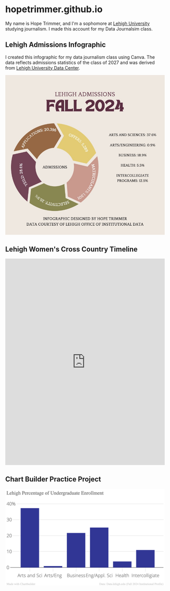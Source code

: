 # hopetrimmer.github.io
My name is Hope Trimmer, and I'm a sophomore at [Lehigh University](https://www2.lehigh.edu/) studying journalism. I made this account for my Data Journalsim class.

## Lehigh Admissions Infographic
I created this infographic for my data journalism class using Canva. The data reflects admissions statistics of the class of 2027 and was derived from [Lehigh University Data Center](https://www1.lehigh.edu/admissions/admission-statistics).

![infographic](https://github.com/hopetrimmer/hopetrimmer.github.io/blob/main/infographic%20chart%20social%20media%20template.jpg?raw=true)

## Lehigh Women's Cross Country Timeline
<iframe src='https://cdn.knightlab.com/libs/timeline3/latest/embed/index.html?source=1UekH3S_3GTpiLkBEgOujyj6znY-Z3wE0dgI-8ytH-Fg&font=Default&lang=en&initial_zoom=2&height=650' width='100%' height='650' webkitallowfullscreen mozallowfullscreen allowfullscreen frameborder='0'></iframe>

## Chart Builder Practice Project
![Practice](https://github.com/hopetrimmer/hopetrimmer.github.io/blob/main/Lehigh_Percentage_of_Undergraduate_Enrollment_Percent_of_Undergraduate_Enrollment_chartbuilder.png?raw=true)
